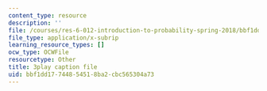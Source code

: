 ```yaml
---
content_type: resource
description: ''
file: /courses/res-6-012-introduction-to-probability-spring-2018/bbf1dd17744854518ba2cbc565304a73_BlO3xyeaZME.vtt
file_type: application/x-subrip
learning_resource_types: []
ocw_type: OCWFile
resourcetype: Other
title: 3play caption file
uid: bbf1dd17-7448-5451-8ba2-cbc565304a73
---
```

